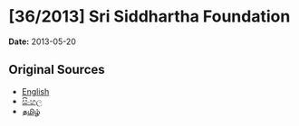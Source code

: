 # [36/2013] Sri Siddhartha Foundation

**Date:** 2013-05-20

## Original Sources

- [English](https://documents.gov.lk/view/bills/2013/5/36-2013_E.pdf)
- [සිංහල](https://documents.gov.lk/view/bills/2013/5/36-2013_S.pdf)
- [தமிழ்](https://documents.gov.lk/view/bills/2013/5/36-2013_T.pdf)
